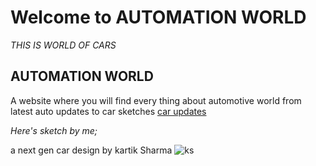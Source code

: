 # Welcome to AUTOMATION WORLD
_THIS IS WORLD OF CARS_
## AUTOMATION WORLD



A website where you will find every thing about automotive world from latest auto updates to car sketches 
[car updates](https://www.cardekho.com/upcomingcars)

_Here's sketch by me;_ 

a next gen car design by kartik Sharma 
![ks](https://user-images.githubusercontent.com/75312921/101275945-cb176c80-37cf-11eb-8432-c056511e02db.jpg)


